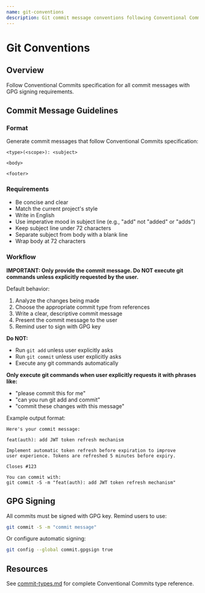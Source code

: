 ```yaml
---
name: git-conventions
description: Git commit message conventions following Conventional Commits. **Provides commit messages only - does not execute git commands unless explicitly requested.** Use for commit message generation and GPG signing guidance.
---
```


# Git Conventions

## Overview

Follow Conventional Commits specification for all commit messages with GPG signing requirements.

## Commit Message Guidelines

### Format

Generate commit messages that follow Conventional Commits specification:

```
<type>(<scope>): <subject>

<body>

<footer>
```

### Requirements

- Be concise and clear
- Match the current project's style
- Write in English
- Use imperative mood in subject line (e.g., "add" not "added" or "adds")
- Keep subject line under 72 characters
- Separate subject from body with a blank line
- Wrap body at 72 characters

### Workflow

**IMPORTANT: Only provide the commit message. Do NOT execute git commands unless explicitly requested by the user.**

Default behavior:
1. Analyze the changes being made
2. Choose the appropriate commit type from references
3. Write a clear, descriptive commit message
4. Present the commit message to the user
5. Remind user to sign with GPG key

**Do NOT:**
- Run `git add` unless user explicitly asks
- Run `git commit` unless user explicitly asks
- Execute any git commands automatically

**Only execute git commands when user explicitly requests it with phrases like:**
- "please commit this for me"
- "can you run git add and commit"
- "commit these changes with this message"

Example output format:
```
Here's your commit message:

feat(auth): add JWT token refresh mechanism

Implement automatic token refresh before expiration to improve
user experience. Tokens are refreshed 5 minutes before expiry.

Closes #123

You can commit with:
git commit -S -m "feat(auth): add JWT token refresh mechanism"
```

## GPG Signing

All commits must be signed with GPG key. Remind users to use:

```bash
git commit -S -m "commit message"
```

Or configure automatic signing:

```bash
git config --global commit.gpgsign true
```

## Resources

See [commit-types.md](references/commit-types.md) for complete Conventional Commits type reference.
